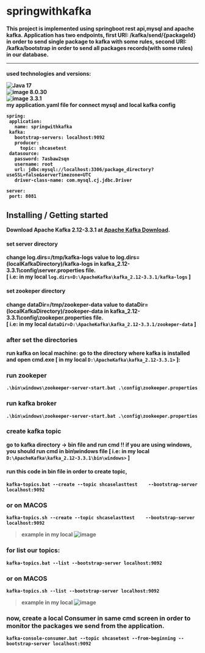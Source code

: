 # springwithkafka

 #### This project is implemented using springboot rest api,mysql and apache kafka. Application has two endpoints, first URI: /kafka/send/{packageId} in order to send single package to kafka with some rules, second URI: /kafka/bootstrap in order to send all packages records(with some rules) in our database. <hr> 
 <b>used technologies and versions: <br>
 
![Java](https://img.shields.io/badge/java-%23ED8B00.svg?style=for-the-badge&logo=java&logoColor=white) <b>17 <br>
 ![image](https://img.shields.io/badge/MySQL-005C84?style=for-the-badge&logo=mysql&logoColor=white)   <b>8.0.30 <br>
 ![image](https://img.shields.io/badge/Apache_Kafka-231F20?style=for-the-badge&logo=apache-kafka&logoColor=white)   <b>3.3.1 <br>
 my application.yaml file for connect mysql and local kafka config
 ```
 spring:
  application:
    name: springwithkafka
  kafka:
    bootstrap-servers: localhost:9092
    producer:
      topic: shcasetest
  datasource:
    password: 7asbaw2sqn
    username: root
    url: jdbc:mysql://localhost:3306/package_directory?useSSL=false&serverTimezone=UTC
    driver-class-name: com.mysql.cj.jdbc.Driver

server:
  port: 8081
  ```

 ## Installing / Getting started
 Download Apache Kafka 2.12-3.3.1 at [Apache Kafka Download](https://kafka.apache.org/downloads).
 #### set server directory
 change  <b> log.dirs=/tmp/kafka-logs </b> value to <b>log.dirs=(localKafkaDirectory)/kafka-logs</b> in <b>kafka_2.12-3.3.1\config\server.properties</b> file. <br>
 [ i.e: in my local `log.dirs=D:\ApacheKafka\kafka_2.12-3.3.1/kafka-logs`  ]
 #### set zookeper directory
 change  <b> dataDir=/tmp/zookeper-data </b> value to <b>dataDir=(localKafkaDirectory)/zookeper-data</b> in <b>kafka_2.12-3.3.1\config\zookeper.properties</b> file. <br>
 [ i.e: in my local `dataDir=D:\ApacheKafka\kafka_2.12-3.3.1/zookeper-data`  ]
 
 ### after set the directories
 run kafka on local machine: 
 go to the directory where kafka is installed and open cmd.exe [ in my local `D:\ApacheKafka\kafka_2.12-3.3.1>`  ]:<br>
### run zookeper
```shell
.\bin\windows\zookeeper-server-start.bat .\config\zookeeper.properties 
```
### run kafka broker
```shell
.\bin\windows\zookeeper-server-start.bat .\config\zookeeper.properties 
```
### create kafka topic
go to kafka directory -> bin file and run cmd !! if you are using windows, you should run cmd in bin\windows file
[ i.e: in my local `D:\ApacheKafka\kafka_2.12-3.3.1\bin\windows>`  ]
#### run this code in bin file in order to create topic,
```shell
kafka-topics.bat --create --topic shcaselasttest    --bootstrap-server localhost:9092 
```

### or on MACOS 
```shell
kafka-topics.sh --create --topic shcaselasttest    --bootstrap-server localhost:9092 
```
 > example in my local
![image](https://user-images.githubusercontent.com/82888052/202650413-75af1888-c361-4750-bcab-4b3c98c849b9.png)
### for list our topics:
```shell
kafka-topics.bat --list --bootstrap-server localhost:9092 
```
 ### or on MACOS 
```shell
kafka-topics.sh --list --bootstrap-server localhost:9092  
```
 > example in my local
 ![image](https://user-images.githubusercontent.com/82888052/202650928-870004be-1d9a-459f-b5e5-98c324bcca4d.png)

 ### now, create a local Consumer in same cmd screen in order to monitor the packages we send from the application.

```shell
kafka-console-consumer.bat --topic shcasetest --from-beginning --bootstrap-server localhost:9092 
```
